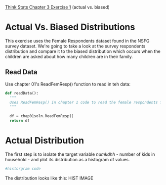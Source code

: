 [Think Stats Chapter 3 Exercise 1](http://greenteapress.com/thinkstats2/html/thinkstats2004.html#toc31) (actual vs. biased)

# Actual Vs. Biased Distributions 

This exercise uses the Female Respondents dataset found in the NSFG survey dataset. We're going to take a look at the survey respondents distribution and compare it to the biased distribution which occurs when the children are asked about how many children are in their family.  

## Read Data  

Use chapter 01's ReadFemResp() function to read in teh data:  
```python
def readData():
  """
  Uses ReadFemResp() in chapter 1 code to read the female respondents file.
  """  
  
  df = chap01soln.ReadFemResp()
  return df
```  

# Actual Distribution  
  
The first step is to isolate the target variable *numkdhh* - number of kids in household - and plot its distribution as a histogram of values.  

```python
#historgram code
```  

The distribution looks like this:  HIST IMAGE
